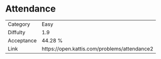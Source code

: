 # Attendance

<table>
    <tr>
        <td>Category</td>
        <td>Easy</td>
    </tr>
    <tr>
        <td>Diffulty</td>
        <td>1.9</td>
    </tr>
    <tr>
        <td>Acceptance</td>
        <td>44.28 %</td>
    </tr>
    <tr>
        <td>Link</td>
        <td>https://open.kattis.com/problems/attendance2</td>
    </tr>
</table>